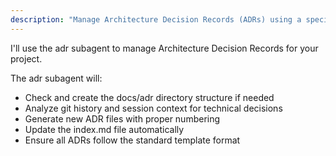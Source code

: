 ```yaml
---
description: "Manage Architecture Decision Records (ADRs) using a specialized subagent"
---
```


I'll use the adr subagent to manage Architecture Decision Records for your project.

The adr subagent will:
- Check and create the docs/adr directory structure if needed
- Analyze git history and session context for technical decisions
- Generate new ADR files with proper numbering
- Update the index.md file automatically
- Ensure all ADRs follow the standard template format